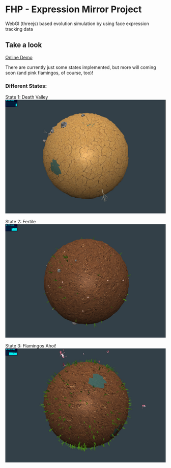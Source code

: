 # FHP - Expression Mirror Project
WebGl (threejs) based evolution simulation by using face expression tracking data

## Take a look
[Online Demo](http://projects.coderwelsch.com/fhp/io-expression-mirror/)  

There are currently just some states implemented, but more will coming soon (and pink flamingos, of course, too)!

### Different States:  
State 1: Death Valley
![State 1](doc/assets/state-1.jpg)

State 2: Fertile
![State 2](doc/assets/state-2.jpg)

State 3: Flamingos Ahoi!
![State 3](doc/assets/state-3.jpg)
